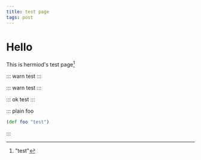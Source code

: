 ```yaml
---
title: test page
tags: post
---
```


# Hello

This is hermiod's test page[^test]

::: warn
test
:::


::: warn 
test
:::


::: ok
test
:::


::: plain foo
```clojure
(def foo "test")
```
:::

[^test]: "test"
